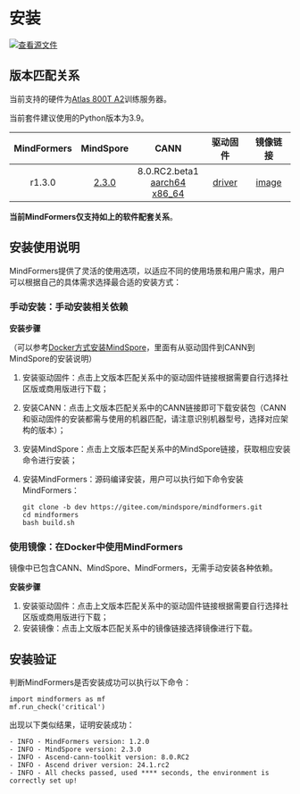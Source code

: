 # 安装

[![查看源文件](https://mindspore-website.obs.cn-north-4.myhuaweicloud.com/website-images/master/resource/_static/logo_source.svg)](https://gitee.com/mindspore/docs/blob/master/docs/mindspore/source_zh_cn/mindformers/quick_start/install.md)

## 版本匹配关系

当前支持的硬件为[Atlas 800T A2](https://www.hiascend.com/hardware/ai-server?tag=900A2)训练服务器。

当前套件建议使用的Python版本为3.9。

| MindFormers |                 MindSpore                  |                                                                                                                                           CANN                                                                                                                                            |                                  驱动固件                                  |                                 镜像链接                                  |
|:-----------:|:------------------------------------------:|:-----------------------------------------------------------------------------------------------------------------------------------------------------------------------------------------------------------------------------------------------------------------------------------------:|:----------------------------------------------------------------------:|:---------------------------------------------------------------------:|
|   r1.3.0    | [2.3.0](https://www.mindspore.cn/install/) | 8.0.RC2.beta1 <br/> [aarch64](https://ascend-repo.obs.cn-east-2.myhuaweicloud.com/CANN/CANN%208.0.RC2/Ascend-cann-toolkit_8.0.RC2_linux-aarch64.run) <br/> [x86_64](https://ascend-repo.obs.cn-east-2.myhuaweicloud.com/CANN/CANN%208.0.RC2/Ascend-cann-toolkit_8.0.RC2_linux-x86_64.run) | [driver](https://www.hiascend.com/hardware/firmware-drivers/community) | [image](http://mirrors.cn-central-221.ovaijisuan.com/detail/138.html) |

**当前MindFormers仅支持如上的软件配套关系**。

## 安装使用说明

MindFormers提供了灵活的使用选项，以适应不同的使用场景和用户需求，用户可以根据自己的具体需求选择最合适的安装方式：

### 手动安装：手动安装相关依赖

**安装步骤**

（可以参考[Docker方式安装MindSpore](https://www.mindspore.cn/install)，里面有从驱动固件到CANN到MindSpore的安装说明）

1. 安装驱动固件：点击上文版本匹配关系中的驱动固件链接根据需要自行选择社区版或商用版进行下载；
2. 安装CANN：点击上文版本匹配关系中的CANN链接即可下载安装包（CANN和驱动固件的安装都需与使用的机器匹配，请注意识别机器型号，选择对应架构的版本）；
3. 安装MindSpore：点击上文版本匹配关系中的MindSpore链接，获取相应安装命令进行安装；
4. 安装MindFormers：源码编译安装，用户可以执行如下命令安装MindFormers：

    ```shell  
    git clone -b dev https://gitee.com/mindspore/mindformers.git
    cd mindformers
    bash build.sh
    ```

### 使用镜像：在Docker中使用MindFormers

镜像中已包含CANN、MindSpore、MindFormers，无需手动安装各种依赖。

**安装步骤**

1. 安装驱动固件：点击上文版本匹配关系中的驱动固件链接根据需要自行选择社区版或商用版进行下载；
2. 安装镜像：点击上文版本匹配关系中的镜像链接选择镜像进行下载。

## 安装验证

判断MindFormers是否安装成功可以执行以下命令：

```shell
import mindformers as mf
mf.run_check('critical')
```

出现以下类似结果，证明安装成功：

```shell
- INFO - MindFormers version: 1.2.0
- INFO - MindSpore version: 2.3.0
- INFO - Ascend-cann-toolkit version: 8.0.RC2
- INFO - Ascend driver version: 24.1.rc2
- INFO - All checks passed, used **** seconds, the environment is correctly set up!
```
